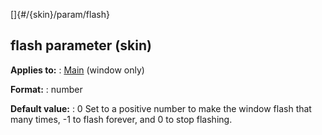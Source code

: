 []{#/{skin}/param/flash}
  ## flash parameter (skin)
  **Applies to:**
  :   [Main](ref/%7Bskin%7D/control/main) (window only)
  <!-- -->
  **Format:**
  :   number
  <!-- -->
  **Default value:**
  :   0
  Set to a positive number to make the window flash that many times, -1 to
  flash forever, and 0 to stop flashing.
